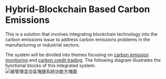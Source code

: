 # Hybrid-Blockchain Based Carbon Emissions
This is a solution that involves integrating blockchain technology into the carbon emissions issue to address carbon emissions problems in the manufacturing or industrial sectors.  

  The system will be divided into themes focusing on [carbon emission monitoring](https://github.com/yourusername/yourrepository/blob/main/folder1/file1.md) and [carbon credit trading]([https://github.com/yourusername/yourrepository/blob/main/folder1/file1.md](https://github.com/frswim/Blockchain-Based-CarbonEmissions/tree/main/%E5%85%AC%E6%9C%89%E9%8F%88%E5%BB%BA%E7%BD%AE%E7%A2%B3%E6%AC%8A%E4%BA%A4%E6%98%93%E5%AD%90%E7%B3%BB%E7%B5%B1)).
The following diagram illustrates the functional blocks of this integrated system.
![碳管理混合區塊鏈系統功能方塊圖](https://github.com/frswim/Blockchain-Based-CarbonEmissions/assets/99896928/b17446e4-8752-4428-b4f2-4f0639a1fb73)
